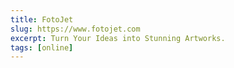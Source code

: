 ```yaml
---
title: FotoJet
slug: https://www.fotojet.com
excerpt: Turn Your Ideas into Stunning Artworks.
tags: [online]
---
```

